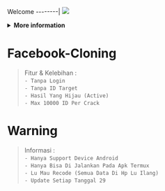 Welcome
--------|
![](https://media.tenor.com/iVCiM9W7cvYAAAAd/welcome.gif)
<details>
  <summary><b>More information</b></summary>

#### ★ Social Accounts ★
<img src="https://raw.githubusercontent.com/AndiXtzy/Cloning/main/Screenshot_20231022-200920~2.jpg" alt="alt text" width="720" height="1612"></a>

# ✭ Facebook-Tools
### Made With ❤️ By Andi Kurniawan 
```
Author:
- Andi Kurniawan 
```
### ⇨  Fitur Login
```
[✯] Tanpa Login   
```
### ⇨  Install Script Di Termux
```python
termux-change-repo
pkg install python git -y
git clone https://github.com/ferlyafriliyan/facebook-tools
cd facebook-tools
pip3 install -r requirements.txt
git pull
```

** JANGAN LUPA KASIH BINTANG **

</details>

# Facebook-Cloning 
>Fitur & Kelebihan :  
```- Tanpa Login```  
```- Tanpa ID Target```  
```- Hasil Yang Hijau (Active)```  
```- Max 10000 ID Per Crack```  

# Warning 
>Informasi :  
```- Hanya Support Device Android```  
```- Hanya Bisa Di Jalankan Pada Apk Termux```  
```- Lu Mau Recode (Semua Data Di Hp Lu Ilang)```  
```- Update Setiap Tanggal 29```  
